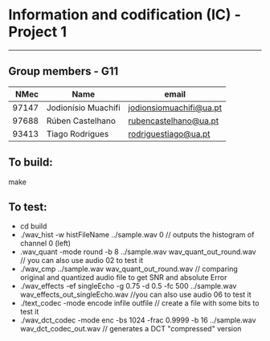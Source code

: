 # Information and codification (IC) - Project 1

---

## Group members - G11

|  NMec | Name                | email                   |
| ----: | ------------------- | ----------------------- |
| 97147 | Jodionísio Muachifi | jodionsiomuachifi@ua.pt |
| 97688 | Rúben Castelhano    | rubencastelhano@ua.pt   |
| 93413 | Tiago Rodrigues     | rodriguestiago@ua.pt    |

## To build:

make

## To test:

- cd build
- ./wav_hist -w histFileName ../sample.wav 0 // outputs the histogram of channel 0 (left)
- .wav_quant -mode round -b 8 ../sample.wav wav_quant_out_round.wav // you can also use audio 02 to test it
- ./wav_cmp ../sample.wav wav_quant_out_round.wav // comparing original and quantized audio file to get SNR and absolute Error
- ./wav_effects -ef singleEcho -g 0.75 -d 0.5 -fc 500 ../sample.wav wav_effects_out_singleEcho.wav //you can also use audio 06 to test it
- ./text_codec -mode encode infile outfile // create a file with some bits to test it
- ./wav_dct_codec -mode enc -bs 1024 -frac 0.9999 -b 16 ../sample.wav wav_dct_codec_out.wav // generates a DCT "compressed" version
